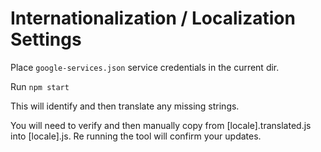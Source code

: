 # Internationalization / Localization Settings

Place `google-services.json` service credentials in the current dir. 

Run `npm start`

This will identify and then translate any missing strings.

You will need to verify and then manually copy from [locale].translated.js into [locale].js. Re running the tool will confirm your updates.